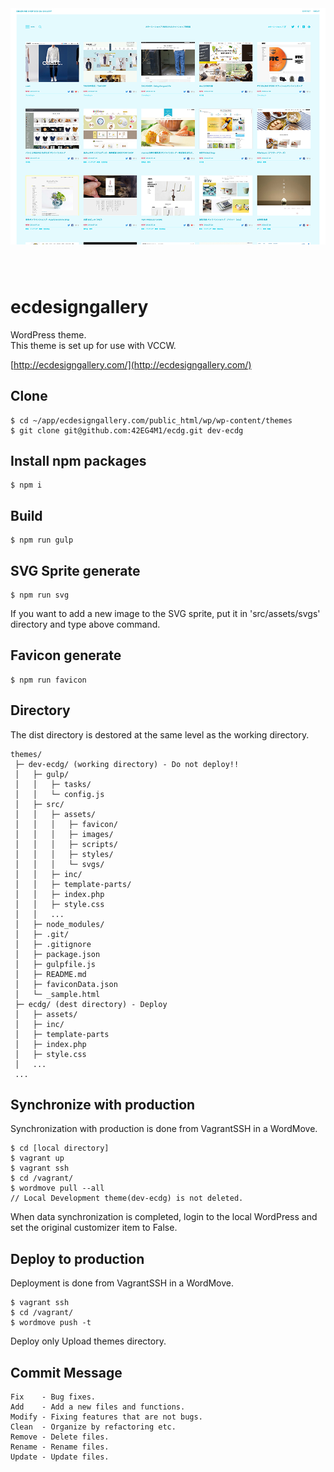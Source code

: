 <p style="text-align: center; max-width: 640px; margin: 0 auto 80px;">
  <a href="http://ecdesigngallery.com/" target="_blank">
    <img src="https://raw.githubusercontent.com/42EG4M1/ecdg/master/src/screenshot.png" alt="img">
  </a>
</p>

# ecdesigngallery

WordPress theme.  
This theme is set up for use with VCCW.  


[http://ecdesigngallery.com/](http://ecdesigngallery.com/)

## Clone

    $ cd ~/app/ecdesigngallery.com/public_html/wp/wp-content/themes
    $ git clone git@github.com:42EG4M1/ecdg.git dev-ecdg


## Install npm packages

    $ npm i


## Build

    $ npm run gulp


## SVG Sprite generate

    $ npm run svg

If you want to add a new image to the SVG sprite, put it in 'src/assets/svgs' directory and type above command.  


## Favicon generate

    $ npm run favicon


## Directory

The dist directory is destored at the same level as the working directory.  

    themes/
     ├─ dev-ecdg/ (working directory) - Do not deploy!!
     │   ├─ gulp/
     │   │   ├─ tasks/
     │   │   └─ config.js
     │   ├─ src/
     │   │   ├─ assets/
     │   │   │   ├─ favicon/
     │   │   │   ├─ images/
     │   │   │   ├─ scripts/
     │   │   │   ├─ styles/
     │   │   │   └─ svgs/
     │   │   ├─ inc/
     │   │   ├─ template-parts/
     │   │   ├─ index.php
     │   │   ├─ style.css
     │   │   ...
     │   ├─ node_modules/
     │   ├─ .git/
     │   ├─ .gitignore
     │   ├─ package.json
     │   ├─ gulpfile.js
     │   ├─ README.md
     │   ├─ faviconData.json
     │   └─ _sample.html
     ├─ ecdg/ (dest directory) - Deploy
     │   ├─ assets/
     │   ├─ inc/
     │   ├─ template-parts
     │   ├─ index.php
     │   ├─ style.css
     │   ...
     ...


## Synchronize with production
Synchronization with production is done from VagrantSSH in a WordMove.

    $ cd [local directory]
    $ vagrant up
    $ vagrant ssh
    $ cd /vagrant/
    $ wordmove pull --all
    // Local Development theme(dev-ecdg) is not deleted.

When data synchronization is completed, login to the local WordPress and set the original customizer item to False.


## Deploy to production
Deployment is done from VagrantSSH in a WordMove.

    $ vagrant ssh
    $ cd /vagrant/
    $ wordmove push -t

Deploy only Upload themes directory.


## Commit Message

    Fix    - Bug fixes.
    Add    - Add a new files and functions.
    Modify - Fixing features that are not bugs.
    Clean  - Organize by refactoring etc.
    Remove - Delete files.
    Rename - Rename files.
    Update - Update files.
